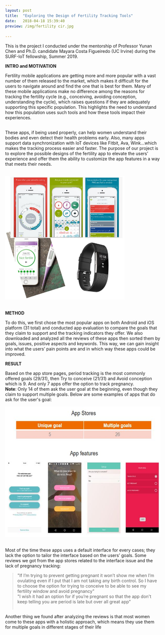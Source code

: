 ```yaml
---
layout: post
title:  "Exploring the Design of Fertility Tracking Tools"
date:   2018-04-18 15:39:40
preview: /img/fertility cir.jpg

---
```


This is the project I conducted under the mentorship of Professor Yunan Chen and Ph.D. candidate Mayara Costa Figueiredo (UC Irvine)
during the SURF-IoT fellowship, Summer 2019.<br>

**INTRO and MOTIVATION**<br>

Fertility mobile applications are getting more and more popular with a vast number of them released to the market, which makes it difficult for the users to navigate around and find the one that is best for them. Many of these mobile applications make no difference among the reasons for tracking the fertility cycle (e.g., conceiving, avoiding conception, understanding the cycle), which raises questions if they are adequately supporting this specific population. This highlights the need to understand how this population uses such tools and how these tools impact their experiences.<br><br>

These apps, if being used properly, can help women understand their bodies and even detect their health problems early. Also, many apps support data synchronization with IoT devices like Fitbit, Ava, Wink...which makes the tracking process easier and faster. The purpose of our project is to explore the possible designs of the fertility app to elevate the users’ experience and offer them the ability to customize the app features in a way that meets their needs.<br><br>

<img src="/img/fertility gear.jpg" height="400"/> <br><br>

**METHOD**<br>

To do this, we first chose the most popular apps on both Android and iOS platform (31 total) and conducted app evaluation to compare the goals that they claim to support and the tracking indicators they offer. We also downloaded and analyzed all the reviews of these apps then sorted them by goals, issues, positive aspects and keywords. This way, we can gain insight into what the users’ pain points are and in which way these apps could be improved.<br>

**RESULT**<br>

Based on the app store pages, period tracking is the most commonly offered goals (29/31), then Try to conceive (21/31) and Avoid conception which is 9. And only 7 apps offer the option to track pregnancy.<br>
**Note**:  Only 14 of them ask the user goal at the beginning, even though they claim to support multiple goals. Below are some examples of apps that do ask for the user's goal: <br>

<img src="/img/fertility goals.jpg" height="422"/> <br><br>

Most of the time these apps uses a default interface for every cases; they lack the option to tailor the interface based on the users’ goals. Some reviews we got from the app stores related to the interface issue and the lack of pregnancy tracking:
>"If I’m trying to prevent getting pregnant it won’t show me when I’m ovulating even if I put that I am not taking any birth control. So I have to choose the option for trying to conceive to be able to see my fertility window and avoid pregnancy"<br>
>"I wish it had an option for if you’re pregnant so that the app don't keep telling you are period is late but over all great app"<br><br>

Another thing we found after analyzing the reviews is that most women come to these apps with a holistic approach, which means they use them for multiple goals in different stages of their life

